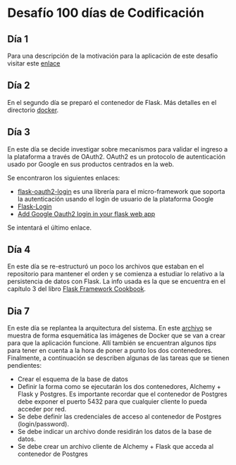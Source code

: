 # Desafío 100 días de Codificación

## Día 1
Para una descripción de la motivación para la aplicación de este desafío visitar este [enlace](http://anecdotesofaprofessor.blogspot.com.co/2018/01/desafio-100-dias-de-codificacion.html)

## Día 2
En el segundo día se preparó el contenedor de Flask. 
Más detalles en el directorio [docker](./docker).

## Día 3

En este día se decide investigar sobre mecanismos para validar el ingreso a la plataforma a través de OAuth2. 
OAuth2 es un protocolo de autenticación usado por Google en sus productos centrados en la web.

Se encontraron los siguientes enlaces:

* [flask-oauth2-login](https://github.com/marksteve/flask-oauth2-login) es una librería para el micro-framework que soporta la autenticación usando el login de usuario de la plataforma Google
* [Flask-Login](https://flask-login.readthedocs.io/en/latest/)
* [Add Google Oauth2 login in your flask web app](http://bitwiser.in/2015/09/09/add-google-login-in-flask.html)

Se intentará el último enlace.

## Día 4

En este día se re-estructuró un poco los archivos que estaban en el repositorio para mantener el orden y se comienza a estudiar lo relativo a la persistencia de datos con Flask.
La info usada es la que se encuentra en el capítulo 3 del libro [Flask Framework Cookbook](https://www.packtpub.com/mapt/book/web_development/9781783983407).

## Dia 7

En este día se replantea la arquitectura del sistema.
En este [archivo](./docker/architecture.txt) se muestra de forma esquemática las imágenes de Docker que se van a crear para que la aplicación funcione.
Allí también se encuentran algunos *tips* para tener en cuenta a la hora de poner a punto los dos contenedores.
Finalmente, a continuación se describen algunas de las tareas que se tienen pendientes:

- Crear el esquema de la base de datos 
- Definir la forma como se ejecutarán los dos contenedores, Alchemy + Flask y Postgres. Es importante recordar que el contenedor de Postgres debe exponer el puerto 5432 para que cualquier cliente lo pueda acceder por red.
- Se debe definir las credenciales de acceso al contenedor de Postgres (login/password).
- Se debe indicar un archivo donde residirán los datos de la base de datos. 
- Se debe crear un archivo cliente de Alchemy + Flask que acceda al contenedor de Postgres
